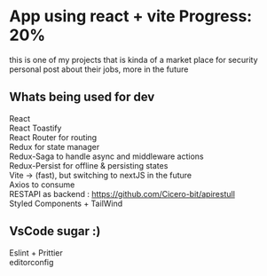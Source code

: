 # App using react + vite Progress: 20%

this is one of my projects that is kinda of a market place for security personal post about their jobs, more in the future


## Whats being used for dev

React <br/>
React Toastify <br/>
React Router for routing <br/>
Redux for state manager <br/>
Redux-Saga to handle async and middleware actions <br/>
Redux-Persist for offline & persisting states <br/>
Vite -> (fast), but switching to nextJS in the future <br/>
Axios to consume <br/>
RESTAPI as backend : https://github.com/Cicero-bit/apirestull <br/>
Styled Components + TailWind <br/>


## VsCode sugar :)

Eslint + Prittier <br/>
editorconfig
